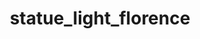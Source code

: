 ---
layout: digitalobject
title: statue_light_florence
year: 2017
location: Florence
size: 1.4mb
resolution: 3024*4032
camera: iPhone 6s
color: blue
image: /media/img/statue_light_florence.jpg
---